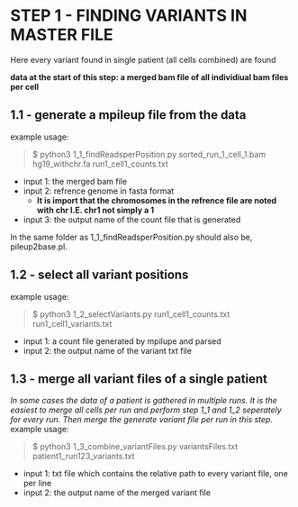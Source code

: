 
# STEP 1 - FINDING VARIANTS IN MASTER FILE
Here every variant found in single patient (all cells combined) are found

__data at the start of this step: a merged bam file of all individiual bam files per cell__

## 1.1 - generate a mpileup file from the data
example usage: 
> $ python3 1_1_findReadsperPosition.py sorted_run_1_cell_1.bam hg19_withchr.fa run1_cell1_counts.txt

* input 1: the merged bam file
* input 2: refrence genome in fasta format
  * **It is import that the chromosomes in the refrence file are noted with chr I.E. chr1 not simply a 1** 
* input 3: the output name of the count file that is generated

In the same folder as 1_1_findReadsperPosition.py should also be, pileup2base.pl.

## 1.2 - select all variant positions
example usage: 
> $ python3 1_2_selectVariants.py run1_cell1_counts.txt run1_cell1_variants.txt

* input 1: a count file generated by mpilupe and parsed
* input 2: the output name of the variant txt file

## 1.3 - merge all variant files of a single patient
_In some cases the data of a patient is gathered in multiple runs. It is the easiest to merge all cells per run and perform step 1_1 and 1_2 seperately for every run.
Then merge the generate variant file per run in this step._
example usage:
> $ python3 1_3_combine_variantFiles.py variantsFiles.txt patient1_run123_variants.txt

* input 1: txt file which contains the relative path to every variant file, one per line
* input 2: the output name of the merged variant file
